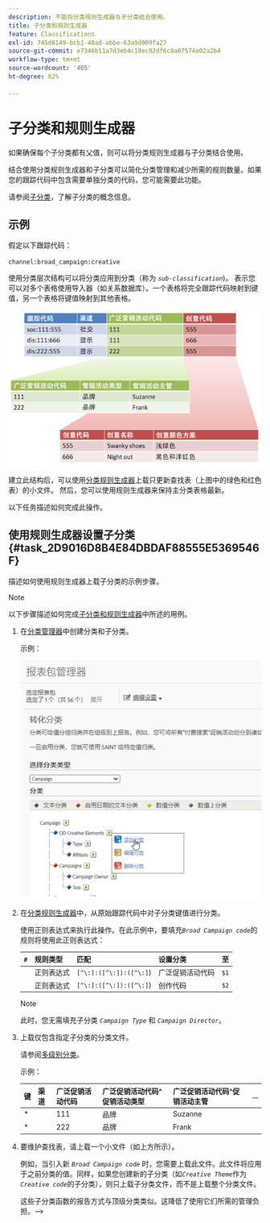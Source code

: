 ```yaml
---
description: 不能将分类规则生成器与子分类结合使用。
title: 子分类和规则生成器
feature: Classifications
exl-id: 745d6149-bcb1-48ad-abbe-63a9d009fa27
source-git-commit: e7346b11a7d3eb4c18ec02df6c8a07574e02a2b4
workflow-type: tm+mt
source-wordcount: '405'
ht-degree: 82%

---
```


# 子分类和规则生成器

如果确保每个子分类都有父值，则可以将分类规则生成器与子分类结合使用。

结合使用分类规则生成器和子分类可以简化分类管理和减少所需的规则数量。如果您的跟踪代码中包含需要单独分类的代码，您可能需要此功能。

请参阅[子分类](/help/components/classifications/c-sub-classifications.md)，了解子分类的概念信息。

## 示例

假定以下跟踪代码：

`channel:broad_campaign:creative`

使用分类层次结构可以将分类应用到分类（称为 *`sub-classification`*)。 表示您可以对多个表格使用导入器（如关系数据库）。一个表格将完全跟踪代码映射到键值，另一个表格将键值映射到其他表格。

![](assets/sub_class_table.png)

建立此结构后，可以使用[分类规则生成器](/help/components/classifications/crb/classification-rule-builder.md)上载只更新查找表（上图中的绿色和红色表）的小文件。 然后，您可以使用规则生成器来保持主分类表格最新。

以下任务描述如何完成此操作。

## 使用规则生成器设置子分类{#task_2D9016D8B4E84DBDAF88555E5369546F}

描述如何使用规则生成器上载子分类的示例步骤。

>[!NOTE]
>
>以下步骤描述如何完成[子分类和规则生成器](/help/components/classifications/crb/sub-classification-rule-builder.md)中所述的用例。

1. 在[分类管理器](https://experienceleague.adobe.com/docs/analytics/components/classifications/c-classifications.html?lang=zh-Hans)中创建分类和子分类。

   示例：

   ![步骤信息](/help/admin/admin/assets/sub_class_create.png)

1. 在[分类规则生成器](/help/components/classifications/crb/classification-rule-builder.md)中，从原始跟踪代码中对子分类键值进行分类。

   使用正则表达式来执行此操作。在此示例中，要填充&#x200B;*`Broad Campaign code`*&#x200B;的规则将使用此正则表达式：

   | `#` | 规则类型 | 匹配 | 设置分类 | 至 |
   |---|---|---|---|---|
   |   | 正则表达式 | `[^\:]:([^\:]):([^\:]`) | 广泛促销活动代码 | `$1` |
   |   | 正则表达式 | `[^\:]:([^\:]):([^\:]`) | 创作代码 | `$2` |

   >[!NOTE]
   >
   >此时，您无需填充子分类 *`Campaign Type`* 和 *`Campaign Director`*。

1. 上载仅包含指定子分类的分类文件。

   请参阅[多级别分类](/help/components/classifications/c-sub-classifications.md)。

   示例：

   | 键 | 渠道 | 广泛促销活动代码 | 广泛促销活动代码&Hat;促销活动类型 | 广泛促销活动代码&Hat;促销活动主管 | ... |
   |---|---|---|---|---|---|
   | &#42; |  | 111 | 品牌 | Suzanne |  |
   | &#42; |  | 222 | 品牌 | Frank |  |

1. 要维护查找表，请上载一个小文件（如上方所示）。

   例如，当引入新 *`Broad Campaign code`* 时，您需要上载此文件。此文件将应用于之前分类的值。同样，如果您创建新的子分类（如&#x200B;*`Creative Theme`*&#x200B;作为&#x200B;*`Creative code`*&#x200B;的子分类），则只上载子分类文件，而不是上载整个分类文件。

   这些子分类函数的报告方式与顶级分类类似。这降低了使用它们所需的管理负担。-->
